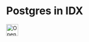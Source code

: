 # Postgres in IDX

<a href="https://idx.google.com/new?template=https://github.com/prakhar1989/idx-templates/tree/main/postgres">
  <img
    alt="Open in IDX"
    src="https://cdn.idx.dev/btn/open_dark_32.svg"
    height="32"
  />
</a>
